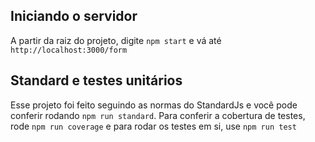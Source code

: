 ## Iniciando o servidor

A partir da raiz do projeto, digite `npm start` e vá até `http://localhost:3000/form`

## Standard e testes unitários

Esse projeto foi feito seguindo as normas do StandardJs e você pode conferir rodando `npm run standard`.
Para conferir a cobertura de testes, rode `npm run coverage` e para rodar os testes em si, use `npm run test`

